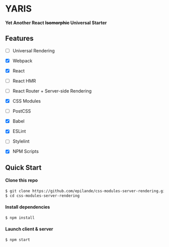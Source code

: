 # YARIS
**Yet Another React ~~Isomorphic~~ Universal Starter**

## Features
* [ ] Universal Rendering
* [X] Webpack
* [X] React
* [ ] React HMR
* [ ] React Router + Server-side Rendering
* [X] CSS Modules
* [ ] PostCSS
* [X] Babel
* [X] ESLint
* [ ] Stylelint
* [X] NPM Scripts


## Quick Start

#### Clone this repo

```bash
$ git clone https://github.com/epilande/css-modules-server-rendering.git
$ cd css-modules-server-rendering
```

#### Install dependencies

```bash
$ npm install
```

#### Launch client & server

```bash
$ npm start
```

